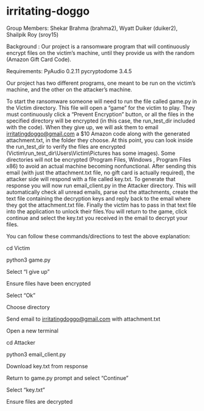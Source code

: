 # irritating-doggo
Group Members: Shekar Brahma (brahma2), Wyatt Duiker (duiker2), Shailpik Roy (sroy15)

Background : Our project is a ransomware program that will continuously encrypt files on the victim’s machine, until they provide us with the random (Amazon Gift Card Code).

Requirements:
PyAudio 0.2.11
pycryptodome 3.4.5

Our project has two different programs, one meant to be run on the victim’s machine, and the other on the attacker’s machine. 

To start the ransomware someone will need to run the file called game.py in the Victim directory. This file will open a “game” for the victim to play. They must continuously click a “Prevent Encryption” button, or all the files in the specified directory will be encrypted (in this case, the run_test_dir included with the code). When they give up, we will ask them to email irritatingdoggo@gmail.com a $10 Amazon code along with the generated attachment.txt, in the folder they choose. At this point, you can look inside the run_test_dir to verify the files are encrypted (Victim\run_test_dir\Users\Victim\Pictures has some images). Some directories will not be encrypted (Program Files, Windows , Program Files x86) to avoid an actual machine becoming nonfunctional. After sending this email (with just the attachment.txt file, no gift card is actually required), the attacker side will respond with a file called key.txt. To generate that response you will now run email_client.py in the Attacker directory. This will automatically check all unread emails, parse out the attachments, create the text file containing the decryption keys and reply back to the email where they got the attachment.txt file. Finally the victim has to pass in that text file into the application to unlock their files.You will return to the game, click continue and select the key.txt you received in the email to decrypt your files. 

You can follow these commands/directions to test the above explanation:

cd Victim

python3 game.py

Select “I give up”

Ensure files have been encrypted

Select “Ok”

Choose directory

Send email to irritatingdoggo@gmail.com with attachment.txt

Open a new terminal 

cd Attacker

python3 email_client.py

Download key.txt from response

Return to game.py prompt and select “Continue”

Select “key.txt”

Ensure files are decrypted
